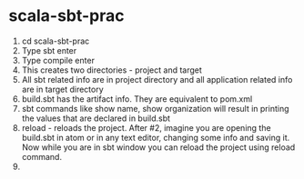 # scala-sbt-prac

1. cd scala-sbt-prac
2. Type sbt enter
3. Type compile enter
4. This creates two directories - project and target
5. All sbt related info are in project directory and all application related info are in target directory
6. build.sbt has the artifact info. They are equivalent to pom.xml
7. sbt commands like show name, show organization will result in printing the values that are declared in build.sbt
8. reload - reloads the project. After #2, imagine you are opening the build.sbt in atom or in any text editor, changing some info and saving it. Now while you are in sbt window you can reload the project using reload command. 
9. 
